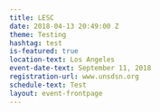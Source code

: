 ```yaml
---
title: LESC
date: 2018-04-13 20:49:00 Z
theme: Testing
hashtag: test
is-featured: true
location-text: Los Angeles
event-date-text: September 11, 2018
registration-url: www.unsdsn.org
schedule-text: Test
layout: event-frontpage
---
```


